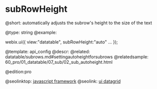 subRowHeight
=============


@short:
	automatically adjusts the subrow's height to the size of the text

@type: string
@example:

webix.ui({
	view:"datatable",
    subRowHeight:"auto"
	...
});


@template:	api_config
@descr:
@related:
	datatable/subrows.md#settingautoheightforsubrows
@relatedsample:
	60_pro/01_datatable/07_sub/02_sub_autoheight.html

@edition:pro

@seolinktop: [javascript framework](https://webix.com)
@seolink: [ui datagrid](https://webix.com/widget/datatable/)